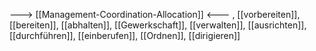 ---> [[Management-Coordination-Allocation]] <---
, [[vorbereiten]], [[bereiten]], [[abhalten]], [[Gewerkschaft]], [[verwalten]], [[ausrichten]], [[durchführen]], [[einberufen]], [[Ordnen]], [[dirigieren]]
